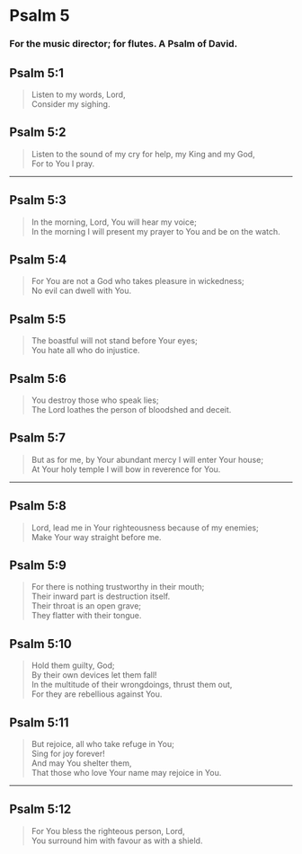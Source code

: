 # Psalm 5

### For the music director; for flutes. A Psalm of David.

## Psalm 5:1

> Listen to my words, Lord,  
> Consider my sighing.

## Psalm 5:2

> Listen to the sound of my cry for help, my King and my God,  
> For to You I pray.

---

## Psalm 5:3

> In the morning, Lord, You will hear my voice;  
> In the morning I will present my prayer to You and be on the watch.

## Psalm 5:4

> For You are not a God who takes pleasure in wickedness;  
> No evil can dwell with You.

## Psalm 5:5

> The boastful will not stand before Your eyes;  
> You hate all who do injustice.

## Psalm 5:6

> You destroy those who speak lies;  
> The Lord loathes the person of bloodshed and deceit.

## Psalm 5:7

> But as for me, by Your abundant mercy I will enter Your house;  
> At Your holy temple I will bow in reverence for You.

---

## Psalm 5:8

> Lord, lead me in Your righteousness because of my enemies;  
> Make Your way straight before me.

## Psalm 5:9

> For there is nothing trustworthy in their mouth;  
> Their inward part is destruction itself.  
> Their throat is an open grave;  
> They flatter with their tongue.

## Psalm 5:10

> Hold them guilty, God;  
> By their own devices let them fall!  
> In the multitude of their wrongdoings, thrust them out,  
> For they are rebellious against You.

## Psalm 5:11

> But rejoice, all who take refuge in You;  
> Sing for joy forever!  
> And may You shelter them,  
> That those who love Your name may rejoice in You.

---

## Psalm 5:12

> For You bless the righteous person, Lord,  
> You surround him with favour as with a shield.
